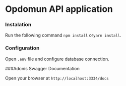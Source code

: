 # Opdomun API application

### Instalation

Run the following command `npm install` or`yarn install`.

### Configuration

Open `.env` file and configure database connection.

###Adonis Swagger Documentation

Open your browser at `http://localhost:3334/docs`
